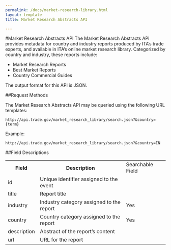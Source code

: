 ```yaml
---
permalink: /docs/market-research-library.html
layout: template
title: Market Research Abstracts API

---
```


#Market Research Abstracts API
The Market Research Abstracts API provides metadata for country and industry reports produced by ITA’s trade experts, and available in ITA’s online market research library.  Categorized by country and industry, these reports include:

* Market Research Reports
* Best Market Reports
* Country Commercial Guides

The output format for this API is JSON.

##Request Methods

The Market Research Abstracts API may be queried using the following URL templates:

    http://api.trade.gov/market_research_library/search.json?&country={term}

Example:

    http://api.trade.gov/market_research_library/search.json?&country=IN

##Field Descriptions
<table border="0">
<tr>
<th>Field</th>
<th>Description</th>
<td>Searchable Field</td>
</tr>
<tr>
<td>id</td>
<td>Unique identifier assigned to the event</td>
<td></td>
</tr>
<tr>
<td>title</td>
<td>Report title</td>
<td></td>
</tr>
<tr>
<td>industry</td>
<td>Industry category assigned to the report</td>
<td>Yes</td>
</tr>
<tr>
<td>country</td>
<td>Country category assigned to the report</td>
<td>Yes</td>
</tr>
<tr>
<td>description</td>
<td>Abstract of the report’s content</td>
<td></td>
</tr>
<tr>
<td>url</td>
<td>URL for the report</td>
<td></td>
</tr>
</table> 
